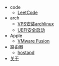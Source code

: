 - <i class="nf nf-md-code_braces_box"></i>code
  - [LeetCode](/code/leetcode.md)
- <i class="nf nf-linux-archlinux"></i>arch
  - [VPS安装archlinux](/arch/install-archlinux-on-vps.md)
  - [UEFI安全启动](/arch/secure-boot.md)
- <i class="nf nf-md-apple"></i>Apple
  - [VMware Fusion](/apple/vmware-fusion.md)
- <i class="nf nf-md-router_wireless"></i>路由器
  - [hostapd](/router/hostapd.md)
- <i class="nf nf-md-home"></i>[关于](/README.md)
